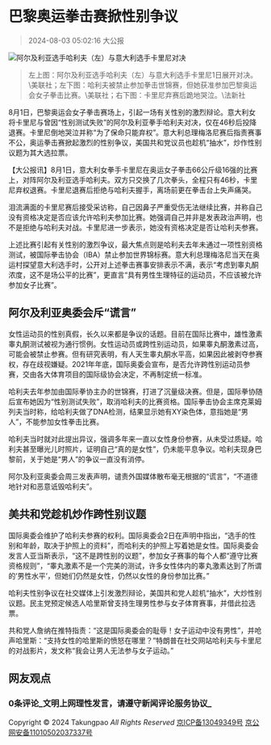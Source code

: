 # 巴黎奥运拳击赛掀性别争议

> 2024-08-03 05:02:16 大公报

![阿尔及利亚选手哈利夫（左）与意大利选手卡里尼对决](https://img.takungpao.com/2024/0803/2024080305021641552.jpg)
> 左上图：阿尔及利亚选手哈利夫（左）与意大利选手卡里尼1日展开对决。\\美联社；左下图：哈利夫被禁止参加拳击世锦赛，但她获准参加巴黎奥运会女子拳击比赛。\\美联社；右下图：卡里尼弃赛后跪地哭泣。\\法新社

8月1日，巴黎奥运会女子拳击赛场上，引起一场有关性别的激烈辩论。意大利女将卡里尼与曾因“性别测试失败”的阿尔及利亚拳手哈利夫对决，仅在46秒后投降退赛。卡里尼倒地哭泣并称“为了保命只能弃权”。意大利总理梅洛尼赛后指责赛事不公，奥运拳击赛掀起激烈的性别争议，美国共和党议员也趁机“抽水”，炒作性别议题为其大选拉票。

【大公报讯】8月1日，意大利女拳手卡里尼在奥运女子拳击66公斤级16强的比赛上，对阵阿尔及利亚选手哈利夫。双方只交换了几次拳头，全程只有46秒，卡里尼弃权退赛。卡里尼退赛后拒绝与哈利夫握手，离场前更在拳击台上失声痛哭。

泪流满面的卡里尼赛后接受采访称，自己因鼻子严重受伤无法继续比赛，并称自己没有资格决定是否应该允许哈利夫参加比赛。她强调自己并非是发表政治声明，也不是拒绝与哈利夫对战。卡里尼进一步表示，她没有资格决定是否让哈利夫参赛。

上述比赛引起有关性别的激烈争议，最大焦点则是哈利夫去年未通过一项性别资格测试，被国际拳击协会（IBA）禁止参加世界锦标赛。意大利总理梅洛尼当天在奥运村探望意大利选手时，公开对上述拳击赛事安排表示不满，表示“考虑到睾丸酮浓度，这不是场公平的比赛”，更直言“具有男性生理特征的运动员，不应该被允许参加女子比赛”。

## 阿尔及利亚奥委会斥“谎言”

女性运动员的性别真假，长久以来都是争议的话题。目前在国际比赛中，雄性激素睾丸酮测试被视为通行惯例。女性运动员或跨性别运动员，如果睾丸酮激素过高，可能会被禁止参赛。但有研究表明，有人天生睾丸酮水平高，如果因此被剥夺参赛权，存在歧视嫌疑。2021年年底，国际奥委会宣布，是否允许跨性别运动员参赛，交由各大体育项目的国际级协会决定，不再制定统一标准。

哈利夫去年参加由国际拳协主办的世锦赛，打进了沉量级决赛。但是，国际拳协随后宣布她因为“性别测试失败”，取消哈利夫的比赛资格。国际拳击协会主席克莱姆列夫当时称，给哈利夫做了DNA检测，结果显示她有XY染色体，意指她是“男人”，不能参加女性拳击比赛。

哈利夫当时就对此提出异议，强调多年来一直以女性身份参赛，从未受过质疑。哈利夫甚至曝光儿时照片，证明自己“真的是女性”，仍未能平息争议。哈利夫现身巴黎前，关于她是“男人”的争议一直没有消停。

阿尔及利亚奥委会周三发表声明，谴责外国媒体散布毫无根据的“谎言”，“不道德地针对和恶意诋毁哈利夫”。

## 美共和党趁机炒作跨性别议题

国际奥委会维护了哈利夫参赛的权利。国际奥委会2日在声明中指出，“选手的性别和年龄，取决于护照上的资料”，而哈利夫的护照上写着她是女性。国际奥委会发言人亚当斯表示，“这不是跨性别的议题”，参加女子赛事的每个人都“遵守比赛资格规则”，“睾丸激素不是一个完美的测试，许多女性体内的睾丸激素达到了所谓的‘男性水平’，但她们仍然是女性，仍然以女性的身份参加比赛。”

哈利夫性别争议在社交媒体上引发激烈辩论，美国共和党人趁机“抽水”，大炒性别议题。民主党预定候选人哈里斯曾支持生理男性参与女子体育赛事，并借此拉选票。

共和党人詹纳在推特指责：“这是国际奥委会的耻辱！女子运动中没有男性”，并呛声哈里斯：“支持女性的哈里斯的愤怒在哪里？”特朗普在社交网站哈利夫与卡里尼的对战影片，发文称“我会让男人无法参与女子运动。”

## 网友观点

### **0**条评论_文明上网理性发言，请遵守新闻评论服务协议_

Copyright © 2024 Takungpao _All Rights Reserved_ [京ICP备13049349号](http://www.miibeian.gov.cn) [京公网安备11010502037337号](http://www.beian.gov.cn/portal/registerSystemInfo?recordcode=11010502037337)
